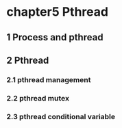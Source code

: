 # chapter5 Pthread

## 1 Process and pthread

## 2 Pthread

### 2.1 pthread management
### 2.2 pthread mutex
### 2.3 pthread conditional variable

